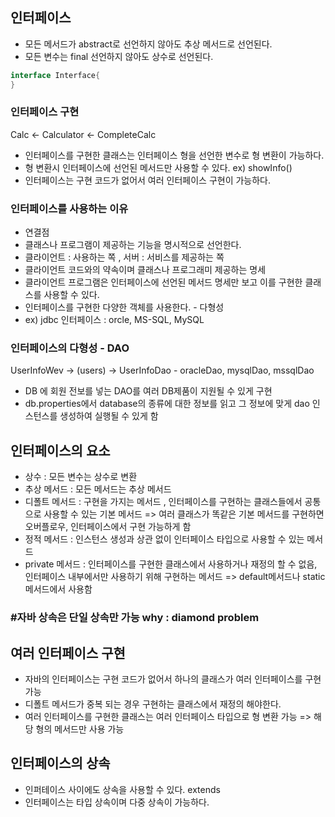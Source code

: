 ## 인터페이스 
- 모든 메서드가 abstract로 선언하지 않아도 추상 메서드로 선언된다.
- 모든 변수는 final 선언하지 않아도 상수로 선언된다. 

```java
interface Interface{
}
```

### 인터페이스 구현
Calc <- Calculator <- CompleteCalc 

- 인터페이스를 구현한 클래스는 인터페이스 형을 선언한 변수로 형 변환이 가능하다.
- 형 변환시 인터페이스에 선언된 메서드만 사용할 수 있다. ex) showInfo()
- 인터페이스는 구현 코드가 없어서 여러 인터페이스 구현이 가능하다.

### 인터페이스를 사용하는 이유
- 연결점 
- 클래스나 프로그램이 제공하는 기능을 명시적으로 선언한다.
- 클라이언트 : 사용하는 쪽 , 서버 : 서비스를 제공하는 쪽
- 클라이언트 코드와의 약속이며 클래스나 프로그래미 제공하는 명세
- 클라이언트 프로그램은 인터페이스에 선언된 메서드 명세만 보고 이를 구현한 클래스를 사용할 수 있다.
- 인터페이스를 구현한 다양한 객체를 사용한다. - 다형성 
- ex) jdbc 인터페이스 : orcle, MS-SQL, MySQL 

### 인터페이스의 다형성 - DAO 
UserInfoWev -> (users) -> UserInfoDao - oracleDao, mysqlDao, mssqlDao
- DB 에 회원 전보를 넣는 DAO를  여러 DB제품이 지원될 수 있게 구현
- db.properties에서 database의 종류에 대한 정보를 읽고 그 정보에 맞게 dao 인스턴스를 생성하여 실행될 수 있게 함

## 인터페이스의 요소 
- 상수 : 모든 변수는 상수로 변환 
- 추상 메서드 : 모든 메서드는 추상 메서드 
- 디폴트 메서드 : 구현을 가지는 메서드 , 인터페이스를 구현하는 클래스들에서 공통으로 사용할 수 있는 기본 메서드
=> 여러 클래스가 똑같은 기본 메서드를 구현하면 오버플로우, 인터페이스에서 구현 가능하게 함 
- 정적 메서드 : 인스턴스 생성과 상관 없이 인터페이스 타입으로 사용할 수 있는 메서드  
- private 메서드 : 인터페이스를 구현한 클래스에서 사용하거나 재정의 할 수 없음, 인터페이스 내부에서만 사용하기 위해 구현하는 메서드 
=> default메서드나 static 메서드에서 사용함 

### #자바 상속은 단일 상속만 가능 why : diamond problem 
## 여러 인터페이스 구현 
- 자바의 인터페이스는 구현 코드가 없어서 하나의 클래스가 여러 인터페이스를 구현 가능 
- 디폴트 메서드가 중복 되는 경우 구현하는 클래스에서 재정의 해야한다.
- 여러 인터페이스를 구현한 클래스는 여러 인터페이스 타입으로 형 변환 가능 => 해당 형의 메서드만 사용 가능 


## 인터페이스의 상속
- 인퍼테이스 사이에도 상속을 사용할 수 있다. extends
- 인터페이스는 타입 상속이며 다중 상속이 가능하다. 